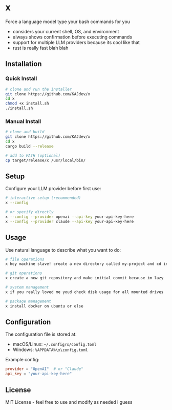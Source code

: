 # x

Force a language model type your bash commands for you

- considers your current shell, OS, and environment</sub>
- always shows confirmation before executing commands
- support for multiple LLM providers because its cool like that
- rust is really fast blah blah

## Installation

### Quick Install

```bash
# clone and run the installer
git clone https://github.com/KAJdev/x
cd x
chmod +x install.sh
./install.sh
```

### Manual Install

```bash
# clone and build
git clone https://github.com/KAJdev/x
cd x
cargo build --release

# add to PATH (optional)
cp target/release/x /usr/local/bin/
```

## Setup

Configure your LLM provider before first use:

```bash
# interactive setup (recommended)
x --config

# or specify directly
x --config --provider openai --api-key your-api-key-here
x --config --provider claude --api-key your-api-key-here
```

## Usage

Use natural language to describe what you want to do:

```bash
# file operations
x hey machine slave! create a new directory called my-project and cd into it

# git operations
x create a new git repository and make initial commit because im lazy

# system management
x if you really loved me youd check disk usage for all mounted drives

# package management
x install docker on ubuntu or else
```

## Configuration

The configuration file is stored at:

- macOS/Linux: `~/.config/x/config.toml`
- Windows: `%APPDATA%\x\config.toml`

Example config:

```toml
provider = "OpenAI"  # or "Claude"
api_key = "your-api-key-here"
```

## License

MIT License - feel free to use and modify as needed i guess
